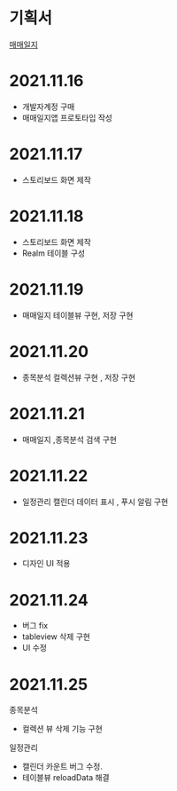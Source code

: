 # 기획서 
[매매일지](https://serious-walrus-338.notion.site/9aaf57e459fc471a9c808a1bc218f9fd)



# 2021.11.16 
  
 - 개발자계정 구매
 - 매매일지앱 프로토타입 작성
 
 
 
# 2021.11.17
  - 스토리보드 화면 제작  

# 2021.11.18 
  - 스토리보드 화면 제작 
  - Realm 테이블 구성 


# 2021.11.19
  - 매매일지 테이블뷰 구현, 저장 구현 

# 2021.11.20 
  - 종목분석 컬렉션뷰 구현 , 저장 구현

# 2021.11.21
  - 매매일지 ,종목분석 검색 구현
  
# 2021.11.22 
 - 일정관리 캘린더 데이터 표시 , 푸시 알림 구현 

# 2021.11.23 
 - 디자인 UI 적용 

# 2021.11.24 
 - 버그 fix 
 - tableview 삭제 구현 
 - UI 수정

# 2021.11.25

 종목분석 
 - 컬렉션 뷰 삭제 기능 구현 

 일정관리 
-  캘린더 카운트 버그 수정.
 -  테이블뷰 reloadData 해결
  
